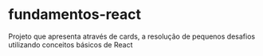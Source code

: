 # fundamentos-react
Projeto que apresenta através de cards,  a resolução de pequenos desafios utilizando conceitos básicos de React
